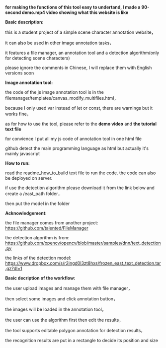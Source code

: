 **for making the functions of this tool easy to undertand, I made a 90-second demo.mp4 video showing what this website is like**


**Basic description:**


this is a student project of a simple scene character annotation website，

it can also be used in other image annotation tasks，

it features a file manager, an annotation tool and a detection algorithm(only for detecting scene characters)

please ignore the comments in Chinese, I will replace them with English versions soon

**Image annotation tool:**


the code of the js image annotation tool is in the filemanager/templates/canvas_modify_multifiles.html，

because I only used var instead of let or const, there are warnings but it works fine，

as for how to use the tool, please refer to the **demo video** and **the tutorial text file**

for convience I put all my js code of annotation tool in one html file

github detect the main programming language as html but actually it's mainly javascript

**How to run:**


read the readme_how_to_build text file to run the code. the code can also be deployed on server. 

if use the detection algorithm please download it from the link below and create a /east_path folder，

then put the model in the folder


**Acknowledgement:**


the file manager comes from another project: https://github.com/talented/FileManager

the detection algorithm is from: https://github.com/opencv/opencv/blob/master/samples/dnn/text_detection.py

the links of the detection model: https://www.dropbox.com/s/r2ingd0l3zt8hxs/frozen_east_text_detection.tar.gz?dl=1


**Basic decription of the workflow:**


the user upload images and manage them with file manager，

then select some images and click annotation button，

the images will be loaded in the annotation tool，

the user can use the algorithm first then edit the results，

the tool supports editable polygon annotation for detection results，

the recognition results are put in a rectangle to decide its position and size


 

